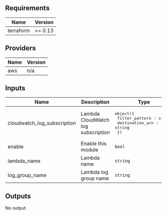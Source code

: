 ## Requirements

| Name | Version |
|------|---------|
| terraform | >= 0.13 |

## Providers

| Name | Version |
|------|---------|
| aws | n/a |

## Inputs

| Name | Description | Type | Default | Required |
|------|-------------|------|---------|:--------:|
| cloudwatch\_log\_subscription | Lambda CloudWatch log subscription | <pre>object({<br>    filter_pattern : string<br>    destination_arn : string<br>  })</pre> | n/a | yes |
| enable | Enable this module | `bool` | `false` | no |
| lambda\_name | Lambda name | `string` | n/a | yes |
| log\_group\_name | Lambda log group name | `string` | n/a | yes |

## Outputs

No output.
